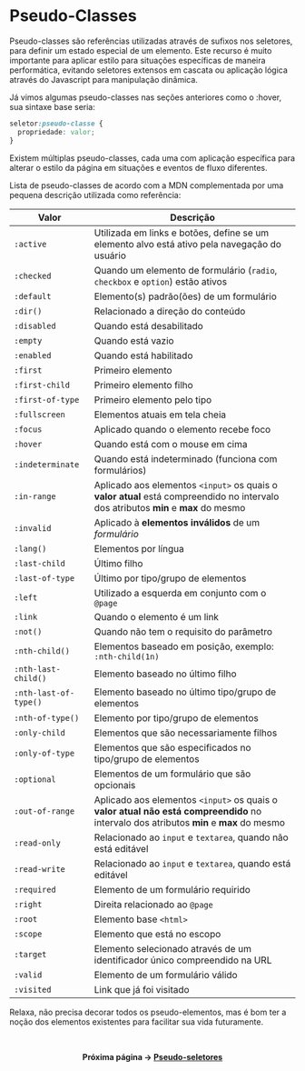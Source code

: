 # Pseudo-Classes

Pseudo-classes são referências utilizadas através de sufixos nos seletores, para definir um estado especial de um elemento. Este recurso é muito importante para aplicar estilo para situações específicas de maneira performática, evitando seletores extensos em cascata ou aplicação lógica através do Javascript para manipulação dinâmica.

Já vimos algumas pseudo-classes nas seções anteriores como o :hover, sua sintaxe base seria:

```css
seletor:pseudo-classe {
  propriedade: valor;
}
```

Existem múltiplas pseudo-classes, cada uma com aplicação específica para alterar o estilo da página em situações e eventos de fluxo diferentes.

Lista de pseudo-classes de acordo com a MDN complementada por uma pequena descrição utilizada como referência:

| Valor | Descrição |
| --- | --- |
| ```:active``` | Utilizada em links e botões, define se um elemento alvo está ativo pela navegação do usuário |
| ```:checked``` | Quando um elemento de formulário (```radio```, ```checkbox``` e ```option```) estão ativos |
| ```:default``` | Elemento(s) padrão(ões) de um formulário |
| ```:dir()``` | Relacionado a direção do conteúdo |
| ```:disabled``` | Quando está desabilitado |
| ```:empty``` | Quando está vazio |
| ```:enabled``` | Quando está habilitado |
| ```:first``` | Primeiro elemento |
| ```:first-child``` | Primeiro elemento filho |
| ```:first-of-type``` | Primeiro elemento pelo tipo |
| ```:fullscreen``` | Elementos atuais em tela cheia |
| ```:focus``` | Aplicado quando o elemento recebe foco |
| ```:hover``` | Quando está com o mouse em cima |
| ```:indeterminate``` | Quando está indeterminado (funciona com formulários) |
| ```:in-range``` | Aplicado aos elementos ```<input>``` os quais o **valor atual** está compreendido no intervalo dos atributos **min** e **max** do mesmo |
| ```:invalid``` | Aplicado à **elementos inválidos** de um *formulário* |
| ```:lang()``` | Elementos por língua |
| ```:last-child``` | Último filho |
| ```:last-of-type``` | Último por tipo/grupo de elementos |
| ```:left``` | Utilizado a esquerda em conjunto com o ```@page``` |
| ```:link``` | Quando o elemento é um link |
| ```:not()``` | Quando não tem o requisito do parâmetro |
| ```:nth-child()``` | Elementos baseado em posição, exemplo: ```:nth-child(1n)``` |
| ```:nth-last-child()``` | Elemento baseado no último filho |
| ```:nth-last-of-type()``` | Elemento baseado no último tipo/grupo de elementos |
| ```:nth-of-type()``` | Elemento por tipo/grupo de elementos |
| ```:only-child``` | Elementos que são necessariamente filhos |
| ```:only-of-type``` | Elementos que são especificados no tipo/grupo de elementos |
| ```:optional``` | Elementos de um formulário que são opcionais |
| ```:out-of-range``` | Aplicado aos elementos ```<input>``` os quais o **valor atual não está compreendido** no intervalo dos atributos **min** e **max** do mesmo |
| ```:read-only``` | Relacionado ao ```input``` e ```textarea```, quando não está editável |
| ```:read-write``` | Relacionado ao ```input``` e ```textarea```, quando está editável |
| ```:required``` | Elemento de um formulário requirido |
| ```:right``` | Direita relacionado ao ```@page``` |
| ```:root``` | Elemento base ```<html>``` |
| ```:scope``` | Elemento que está no escopo |
| ```:target``` | Elemento selecionado através de um identificador único compreendido na URL |
| ```:valid``` | Elemento de um formulário válido |
| ```:visited``` | Link que já foi visitado |

Relaxa, não precisa decorar todos os pseudo-elementos, mas é bom ter a noção dos elementos existentes para facilitar sua vida futuramente.

<br />

<div align="center">

**Próxima página &rarr; [Pseudo-seletores](./3-pseudo-seletores.md)**

</div>